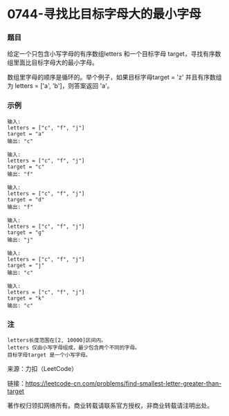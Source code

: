 # 0744-寻找比目标字母大的最小字母

### 题目

给定一个只包含小写字母的有序数组letters 和一个目标字母 target，寻找有序数组里面比目标字母大的最小字母。

数组里字母的顺序是循环的。举个例子，如果目标字母target = 'z' 并且有序数组为 letters = ['a', 'b']，则答案返回 'a'。

### 示例

    输入:
    letters = ["c", "f", "j"]
    target = "a"
    输出: "c"

    输入:
    letters = ["c", "f", "j"]
    target = "c"
    输出: "f"

    输入:
    letters = ["c", "f", "j"]
    target = "d"
    输出: "f"

    输入:
    letters = ["c", "f", "j"]
    target = "g"
    输出: "j"

    输入:
    letters = ["c", "f", "j"]
    target = "j"
    输出: "c"

    输入:
    letters = ["c", "f", "j"]
    target = "k"
    输出: "c"
### 注

    letters长度范围在[2, 10000]区间内。
    letters 仅由小写字母组成，最少包含两个不同的字母。
    目标字母target 是一个小写字母。

来源：力扣（LeetCode）

链接：https://leetcode-cn.com/problems/find-smallest-letter-greater-than-target

著作权归领扣网络所有。商业转载请联系官方授权，非商业转载请注明出处。